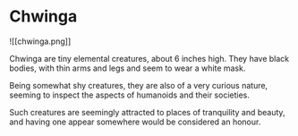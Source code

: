 # Chwinga
![[chwinga.png]]

Chwinga are tiny elemental creatures, about 6 inches high. They have black bodies, with thin arms and legs and seem to wear a white mask.

Being somewhat shy creatures, they are also of a very curious nature, seeming to inspect the aspects of humanoids and their societies.

Such creatures are seemingly attracted to places of tranquility and beauty, and having one appear somewhere would be considered an honour.